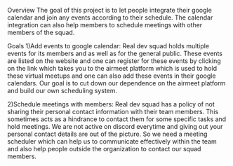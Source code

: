 Overview
The goal of this project is to let people integrate their google calendar and join any events according to their schedule. The calendar integration can also help members to schedule meetings with other members of the squad. 

Goals
1)Add events to google calendar: Real dev squad holds multiple events for its members and as well as for the general public. These events are  listed on the website and one can register for these events by clicking on the link which takes you to the airmeet platform which is used to hold these virtual meetups and one can also add these events in their google calendars. Our goal is to cut down our dependence on the airmeet platform and build our own scheduling system.  

2)Schedule meetings with members: Real dev squad has a policy of not sharing their personal contact information with their team members. This sometimes acts as a hindrance to contact them for some specific tasks and hold meetings. We are not active on discord everytime and giving out your personal contact details are out of the picture. So we need a meeting scheduler which can help us to communicate effectively within the team and also help people outside the organization to contact our squad members. 
